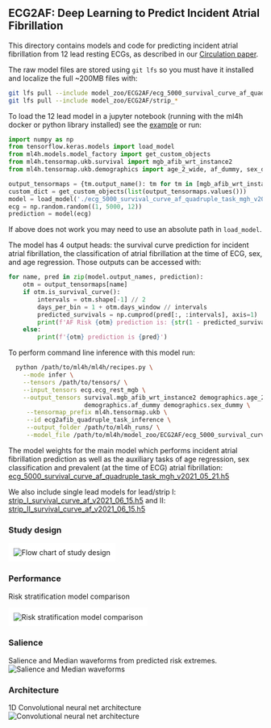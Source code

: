 ## ECG2AF: Deep Learning to Predict Incident Atrial Fibrillation
This directory contains models and code for predicting incident atrial fibrillation from 12 lead resting ECGs, as described in our 
[Circulation paper](https://www.ahajournals.org/doi/full/10.1161/CIRCULATIONAHA.121.057480).

The raw model files are stored using `git lfs` so you must have it installed and localize the full ~200MB files with:
```bash
git lfs pull --include model_zoo/ECG2AF/ecg_5000_survival_curve_af_quadruple_task_mgh_v2021_05_21.h5
git lfs pull --include model_zoo/ECG2AF/strip_*
```

To load the 12 lead model in a jupyter notebook (running with the ml4h docker or python library installed) see the [example](./ecg2af_infer.ipynb) or run:

```python
import numpy as np
from tensorflow.keras.models import load_model
from ml4h.models.model_factory import get_custom_objects
from ml4h.tensormap.ukb.survival import mgb_afib_wrt_instance2
from ml4h.tensormap.ukb.demographics import age_2_wide, af_dummy, sex_dummy3

output_tensormaps = {tm.output_name(): tm for tm in [mgb_afib_wrt_instance2, age_2_wide, af_dummy, sex_dummy3]}
custom_dict = get_custom_objects(list(output_tensormaps.values()))
model = load_model('./ecg_5000_survival_curve_af_quadruple_task_mgh_v2021_05_21.h5', custom_objects=custom_dict)
ecg = np.random.random((1, 5000, 12))
prediction = model(ecg)
```
If above does not work you may need to use an absolute path in `load_model`.

The model has 4 output heads: the survival curve prediction for incident atrial fibrillation, the classification of atrial fibrillation at the time of ECG, sex, and age regression.  Those outputs can be accessed with:
```python
for name, pred in zip(model.output_names, prediction):
    otm = output_tensormaps[name]
    if otm.is_survival_curve():
        intervals = otm.shape[-1] // 2
        days_per_bin = 1 + otm.days_window // intervals
        predicted_survivals = np.cumprod(pred[:, :intervals], axis=1)
        print(f'AF Risk {otm} prediction is: {str(1 - predicted_survivals[0, -1])}')
    else:
        print(f'{otm} prediction is {pred}')
```


To perform command line inference with this model run:
```bash
  python /path/to/ml4h/ml4h/recipes.py \
    --mode infer \
    --tensors /path/to/tensors/ \
    --input_tensors ecg.ecg_rest_mgb \
    --output_tensors survival.mgb_afib_wrt_instance2 demographics.age_2_wide \
                     demographics.af_dummy demographics.sex_dummy \
     --tensormap_prefix ml4h.tensormap.ukb \
     --id ecg2afib_quadruple_task_inference \
     --output_folder /path/to/ml4h_runs/ \
     --model_file /path/to/ml4h/model_zoo/ECG2AF/ecg_5000_survival_curve_af_quadruple_task_mgh_v2021_05_21.h5
```

The model weights for the main model which performs incident atrial fibrillation prediction as well as the auxiliary tasks of
age regression, sex classification and prevalent (at the time of ECG) atrial fibrillation:
[ecg_5000_survival_curve_af_quadruple_task_mgh_v2021_05_21.h5](./ecg_5000_survival_curve_af_quadruple_task_mgh_v2021_05_21.h5)

We also include single lead models for lead/strip I: [strip_I_survival_curve_af_v2021_06_15.h5](./strip_I_survival_curve_af_v2021_06_15.h5)
and II: [strip_II_survival_curve_af_v2021_06_15.h5](./strip_II_survival_curve_af_v2021_06_15.h5)

### Study design
<div style="padding: 10px; background-color: white; display: inline-block;">
    <img src="./study_design.jpg" alt="Flow chart of study design" />
</div>

### Performance
Risk stratification model comparison
<div style="padding: 10px; background-color: white; display: inline-block;">
    <img src="./km.jpg" alt="Risk stratification model comparison" />
</div>

### Salience
Salience and Median waveforms from predicted risk extremes.
![Salience and Median waveforms](./salience.jpg)
### Architecture
1D Convolutional neural net architecture
![Convolutional neural net architecture](./architecture.png)
